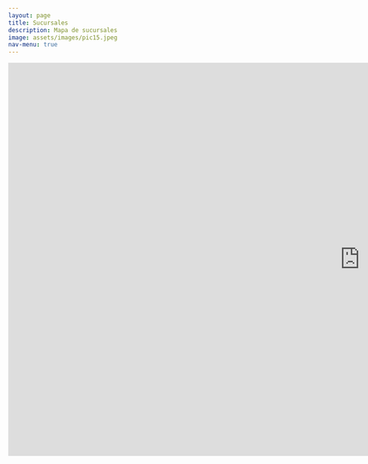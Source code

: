 ```yaml
---
layout: page
title: Sucursales
description: Mapa de sucursales
image: assets/images/pic15.jpeg
nav-menu: true
---
```

<section id="one">
<iframe width="1430px" height="800px" style="border:none;"  
src="https://public.tableau.com/views/banco_rio_sucursales/Sucursales?:showVizHome=no&:embed=true" name="iframe_a"></iframe>
</section>


